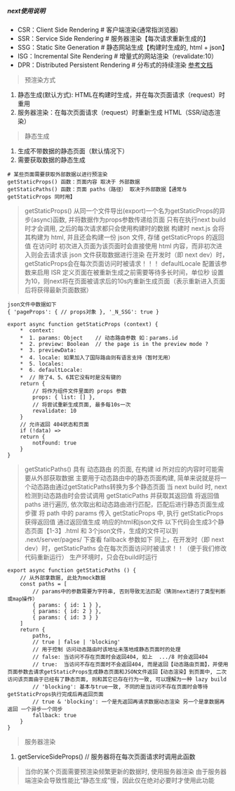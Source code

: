 ##### next使用说明

- CSR：Client Side Rendering            # 客户端渲染(通常指浏览器)
- SSR：Service Side Rendering           # 服务器渲染【每次请求重新生成的】
- SSG：Static Site Generation           # 静态网站生成【构建时生成的, html + json】
- ISG：Incremental Site Rendering       # 增量式的网站渲染（revalidate:10）
- DPR：Distributed Persistent Rendering # 分布式的持续渲染
[参考文档](https://www.cnblogs.com/lhb25/p/16223782.html)


> 预渲染方式
1. 静态生成(默认方式): HTML在构建时生成，并在每次页面请求（request）时重用
2. 服务器渲染：在每次页面请求（request）时重新生成 HTML（SSR/动态渲染）

> 静态生成
1. 生成不带数据的静态页面（默认情况下）
2. 需要获取数据的静态生成
```
# 某些页面需要获取外部数据以进行预渲染
getStaticProps() 函数：页面内容 取决于 外部数据
getStaticPaths() 函数：页面 paths（路径） 取决于外部数据【通常与 getStaticProps 同时用】
```

> getStaticProps()
> 从同一个文件导出(export)一个名为getStaticProps的异步(async)函数, 并将数据作为props参数传递给页面
> 只有在执行next build时才会调用, 之后的每次请求都只会使用构建时的数据
> 构建时 next.js 会将其构建为 html, 并且还会构建一份 json 文件, 存储 getStaticProps 的返回值
> 在访问时 初次进入页面为该页面时会直接使用 html 内容，而非初次进入则会去请求该 json 文件获取数据进行渲染
> 在开发时（即 next dev）时，getStaticProps会在每次页面访问时被请求！！！
> defaultLocale 配置该参数来启用 ISR
> 定义页面在被重新生成之前需要等待多长时间，单位秒
> 设置为10，则next将在页面被请求后的10s内重新生成页面（表示重新进入页面后将获得最新页面数据）
```
json文件中数据如下
{ 'pageProps': { // props对象 }, '_N_SSG': true }
```
```
export async function getStaticProps (context) {
    *  context:
    *  1. params: Object    // 动态路由参数 如：params.id
    *  2. preview: Boolean  // the page is in the preview mode ?
    *  3. previewData: 
    *  4. locale: 如果加入了国际路由则有语言支持（暂时无用）
    *  5. locales: 
    *  6. defaultLocale:
    *  // 除了4、5、6其它没有时是没有键的
    return {
        // 将作为组件文件里面的 props 参数
        props: { list: [] },
        // 将尝试重新生成页面, 最多每10s一次
        revalidate: 10
    }
    // 允许返回 404状态和页面
    if (!data) =>
    return {
        notFound: true
    }
}
```

> getStaticPaths()
> 具有 动态路由 的页面, 在构建 id 所对应的内容时可能需要从外部获取数据
> 主要用于动态路由中的静态页面构建, 简单来说就是将一个动态路由通过getStaticPaths转换为多个静态页面
> 当 next build 时, next检测到动态路由时会尝试调用 getStaticPaths 并获取其返回值
> 将返回值 paths 进行遍历, 依次取出和动态路由进行匹配，匹配后进行静态页面生成步骤
> 将 path 中的 params 传入 getStaticProps 中, 执行 getStaticProps 获得返回值
> 通过返回值生成 响应的html和json文件
> 以下代码会生成3个静态页面【1-3】.html 和 3个json文件，生成的文件可以到 .next/server/pages/ 下查看
> fallback 参数如下
> 同上，在开发时（即 next dev）时，getStaticPaths 会在每次页面访问时被请求！！（便于我们修改代码重新运行）
> 生产环境时，只会在build时运行
```
export async function getStaticPaths () {
    // 从外部拿数据, 此处为mock数据
    const paths = [
        // params中的参数需要为字符串, 否则导致无法匹配（猜测next进行了类型判断或map操作）
        { params: { id: 1 } },
        { params: { id: 2 } },
        { params: { id: 3 } }
    ]
    return {
        paths,
        // true | false | 'blocking'
        // 用于控制 访问动态路由时该地址未落地成静态页面时的处理
        // false: 当访问不存在页面时会返回404, 如上  .../8 时会返回404
        // true:  当访问不存在页面时不会返回404, 而是返回【动态路由页面】，并使用页面参数去请求getStaticProps生成静态页面和JSON文件返回【动态渲染】到页面中, 二次访问该页面由于已经有了静态页面, 则和其它已存在行为一致, 可以理解为一种 lazy build
        // 'blocking': 基本与true一致, 不同的是当访问不存在页面时会等待getStaticProps执行完成后再返回页面
        // true & 'blocking': 一个是先返回再请求数据动态渲染 另一个是拿数据再返回 一个异步一个同步
        fallback: true
    }
}
```

> 服务器渲染
1. getServiceSideProps() // 服务器将在每次页面请求时调用此函数
> 当你的某个页面需要预渲染频繁更新的数据时, 使用服务器渲染
> 由于服务器端渲染会导致性能比“静态生成”慢，因此仅在绝对必要时才使用此功能
